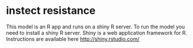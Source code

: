 # instect resistance
This model is an R app and runs on a shiny R server.  To run the model you need to install a shiny R server.
Shiny is a web application framework for R. Instructions are available here http://shiny.rstudio.com/
